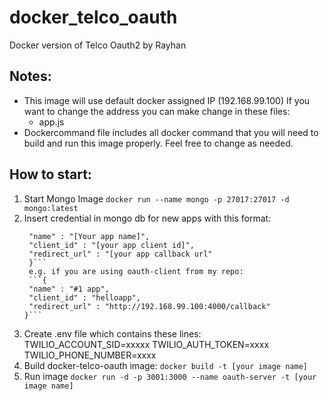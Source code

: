 # docker_telco_oauth
Docker version of Telco Oauth2 by Rayhan

## Notes:
* This image will use default docker assigned IP (192.168.99.100)
  If you want to change the address you can make change in these files:
    * app.js
* Dockercommand file includes all docker command that you will need to build and run this image properly. Feel free to change as needed.

## How to start:
1. Start Mongo Image
   ```docker run --name mongo -p 27017:27017 -d mongo:latest```
2. Insert credential in mongo db for new apps with this format:
   ```{
    "name" : "[Your app name]",
    "client_id" : "[your app client id]",
    "redirect_url" : "[your app callback url"
    }```
    e.g. if you are using oauth-client from my repo:
    ```{
    "name" : "#1 app",
    "client_id" : "helloapp",
    "redirect_url" : "http://192.168.99.100:4000/callback"
   }```
3. Create .env file which contains these lines:
   TWILIO_ACCOUNT_SID=xxxxx
   TWILIO_AUTH_TOKEN=xxxx
   TWILIO_PHONE_NUMBER=xxxx
4. Build docker-telco-oauth image:
   ```docker build -t [your image name]```
5. Run image 
   ```docker run -d -p 3001:3000 --name oauth-server -t [your image name]```
